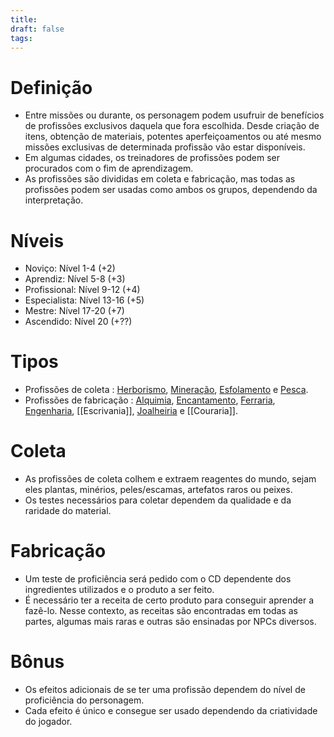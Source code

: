 ```yaml
---
title: 
draft: false
tags:
---
```

# Definição
- Entre missões ou durante, os personagem podem usufruir de benefícios de profissões exclusivos daquela que fora escolhida. Desde criação de itens, obtenção de materiais, potentes aperfeiçoamentos ou até mesmo missões exclusivas de determinada profissão vão estar disponíveis.
- Em algumas cidades, os treinadores de profissões podem ser procurados com o fim de aprendizagem.
- As profissões são divididas em coleta e fabricação, mas todas as profissões podem ser usadas como ambos os grupos, dependendo da interpretação.
# Níveis
- Noviço: Nível 1-4 (+2)
- Aprendiz: Nível 5-8 (+3)
- Profissional: Nível 9-12 (+4)
- Especialista: Nível 13-16 (+5)
- Mestre: Nível 17-20 (+7)
- Ascendido: Nível 20 (+??)
# Tipos
- Profissões de coleta : [Herborismo](Herborismo.md), [Mineração](Mineração.md), [Esfolamento](Esfolamento.md) e [Pesca](Pesca.md).
- Profissões de fabricação : [Alquimia](Alquimia.md), [Encantamento](Encantamento.md), [Ferraria](Ferraria.md), [Engenharia](Engenharia.md), [[Escrivania]], [Joalheiria](Joalheiria.md) e [[Couraria]].
# Coleta
- As profissões de coleta colhem e extraem reagentes do mundo, sejam eles plantas, minérios, peles/escamas, artefatos raros ou peixes.
- Os testes necessários para coletar dependem da qualidade e da raridade do material.
# Fabricação
- Um teste de proficiência será pedido com o CD dependente dos ingredientes utilizados e o produto a ser feito.
- É necessário ter a receita de certo produto para conseguir aprender a fazê-lo. Nesse contexto, as receitas são encontradas em todas as partes, algumas mais raras e outras são ensinadas por NPCs diversos.
# Bônus
- Os efeitos adicionais de se ter uma profissão dependem do nível de proficiência do personagem. 
- Cada efeito é único e consegue ser usado dependendo da criatividade do jogador.